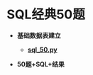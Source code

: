 # SQL经典50题

* **基础数据表建立**

   + [**sql_50.py**](https://github.com/Anfany/Python3-Practice/blob/master/sqlite/sql_50.py)

* **50题+SQL+结果**
